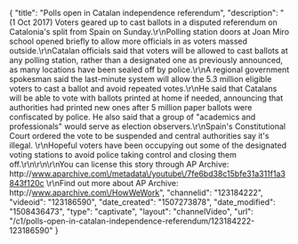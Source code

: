 {
    "title": "Polls open in Catalan independence referendum",
    "description": "(1 Oct 2017) Voters geared up to cast ballots in a disputed referendum on Catalonia's split from Spain on Sunday.\r\nPolling station doors at Joan Miro school opened briefly to allow more officials in as voters massed outside.\r\nCatalan officials said that voters will be allowed to cast ballots at any polling station, rather than a designated one as previously announced, as many locations have been sealed off by police.\r\nA regional government spokesman said the last-minute system will allow the 5.3 million eligible voters to cast a ballot and avoid repeated votes.\r\nHe said that Catalans will be able to vote with ballots printed at home if needed, announcing that authorities had printed new ones after 5 million paper ballots were confiscated by police. He also said that a group of \"academics and professionals\" would serve as election observers.\r\nSpain's Constitutional Court ordered the vote to be suspended and central authorities say it's illegal. \r\nHopeful voters have been occupying out some of the designated voting stations to avoid police taking control and closing them off.\r\n\r\n\r\nYou can license this story through AP Archive: http:\/\/www.aparchive.com\/metadata\/youtube\/7fe6bd38c15bfe31a311f1a3843f120c \r\nFind out more about AP Archive: http:\/\/www.aparchive.com\/HowWeWork",
    "channelid": "123184222",
    "videoid": "123186590",
    "date_created": "1507273878",
    "date_modified": "1508436473",
    "type": "captivate",
    "layout": "channelVideo",
    "url": "\/c1\/polls-open-in-catalan-independence-referendum\/123184222-123186590"
}